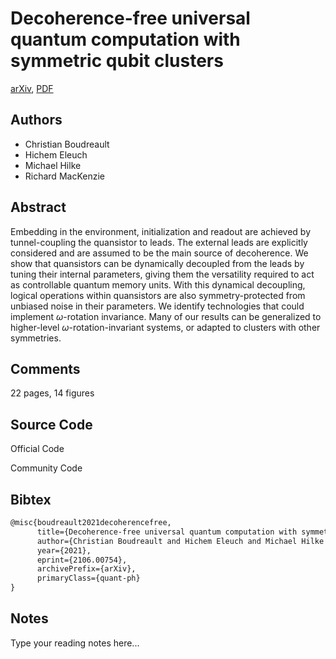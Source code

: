 
# Decoherence-free universal quantum computation with symmetric qubit clusters

[arXiv](https://arxiv.org/abs/2106.0754), [PDF](https://arxiv.org/pdf/2106.0754.pdf)

## Authors

- Christian Boudreault
- Hichem Eleuch
- Michael Hilke
- Richard MacKenzie

## Abstract

Embedding in the environment, initialization and readout are achieved by tunnel-coupling the quansistor to leads. The external leads are explicitly considered and are assumed to be the main source of decoherence. We show that quansistors can be dynamically decoupled from the leads by tuning their internal parameters, giving them the versatility required to act as controllable quantum memory units. With this dynamical decoupling, logical operations within quansistors are also symmetry-protected from unbiased noise in their parameters. We identify technologies that could implement $\omega$-rotation invariance. Many of our results can be generalized to higher-level $\omega$-rotation-invariant systems, or adapted to clusters with other symmetries.

## Comments

22 pages, 14 figures

## Source Code

Official Code



Community Code



## Bibtex

```tex
@misc{boudreault2021decoherencefree,
      title={Decoherence-free universal quantum computation with symmetric qubit clusters}, 
      author={Christian Boudreault and Hichem Eleuch and Michael Hilke and Richard MacKenzie},
      year={2021},
      eprint={2106.00754},
      archivePrefix={arXiv},
      primaryClass={quant-ph}
}
```

## Notes

Type your reading notes here...

